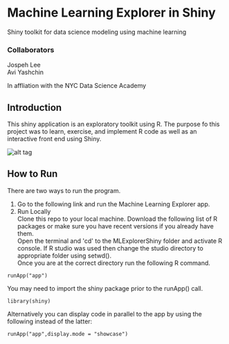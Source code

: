 # Machine Learning Explorer in Shiny
Shiny toolkit for data science modeling using machine learning

### Collaborators
Jospeh Lee  
Avi Yashchin  

In affliation with the NYC Data Science Academy

## Introduction
This shiny application is an exploratory toolkit using R.  The purpose fo this project was to learn, exercise, and implement R code as well as an interactive front end using Shiny. 


![alt tag](https://raw.github.com/jlee-snn/MLExplorerShiny/img/image1.png)

## How to Run
There are two ways to run the program.     
1) Go to the following link and run the Machine Learning Explorer app.   
2) Run Locally  
Clone this repo to your local machine.  Download the following list of R packages or make sure you have recent versions if you already have them.    
Open the terminal and 'cd' to the MLExplorerShiny folder and activate R console. 
If R studio was used then change the studio directory to appropriate folder using setwd().  
Once you are at the correct directory run the following R command. 

```
runApp("app") 
```
You may need to import the shiny package prior to the runApp() call. 

```
library(shiny)
```

Alternatively you can display code in parallel to the app by using the following instead of the latter:

```
runApp("app",display.mode = "showcase")
```


